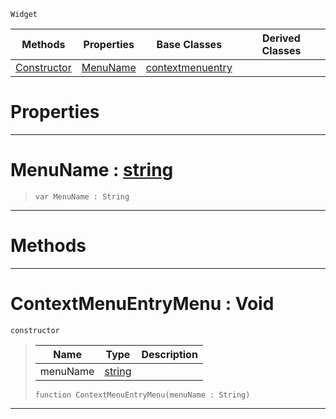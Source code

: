  `Widget`

|Methods|Properties|Base Classes|Derived Classes|
|---|---|---|---|
|[Constructor](contextmenuentrymenu.md#contextmenuentrymenu-voi)|[MenuName](contextmenuentrymenu.md#menuname-zilch-engine-doc)|[contextmenuentry](contextmenuentry.md)| |


 #  Properties


---  
 #  MenuName : [string](../nada_base_types/string.md)

> 
> ```TS:Nada
> var MenuName : String


---  
 #  Methods


---  
 #  ContextMenuEntryMenu : Void

 `constructor`

> 
> |Name|Type|Description|
> |---|---|---|
> |menuName|[string](../nada_base_types/string.md)| |
> ```TS:Nada
> function ContextMenuEntryMenu(menuName : String)
> ``` 


---  
 

 